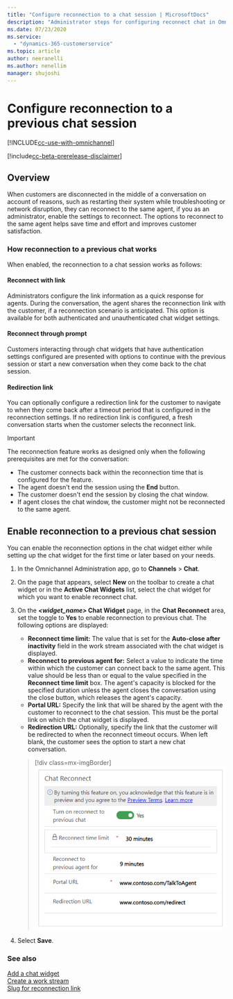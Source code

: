 ```yaml
---
title: "Configure reconnection to a chat session | MicrosoftDocs"
description: "Administrator steps for configuring reconnect chat in Omnichannel for Customer Service."
ms.date: 07/23/2020
ms.service:
  - "dynamics-365-customerservice"
ms.topic: article
author: neeranelli
ms.author: nenellim
manager: shujoshi
---
```


# Configure reconnection to a previous chat session

[!INCLUDE[cc-use-with-omnichannel](../../includes/cc-use-with-omnichannel.md)]

[!include[cc-beta-prerelease-disclaimer](../../includes/cc-beta-prerelease-disclaimer.md)]

## Overview

When customers are disconnected in the middle of a conversation on account of reasons, such as restarting their system while troubleshooting or network disruption, they can reconnect to the same agent, if you as an administrator, enable the settings to reconnect. The options to reconnect to the same agent helps save time and effort and improves customer satisfaction.

### How reconnection to a previous chat works

When enabled, the reconnection to a chat session works as follows:

#### Reconnect with link

Administrators configure the link information as a quick response for agents. During the conversation, the agent shares the reconnection link with the customer, if a reconnection scenario is anticipated. This option is available for both authenticated and unauthenticated chat widget settings.

#### Reconnect through prompt

Customers interacting through chat widgets that have authentication settings configured are presented with options to continue with the previous session or start a new conversation when they come back to the chat session.

#### Redirection link

You can optionally configure a redirection link for the customer to navigate to when they come back after a timeout period that is configured in the reconnection settings. If no redirection link is configured, a fresh conversation starts when the customer selects the reconnect link.

> [!IMPORTANT]
>
> The reconnection feature works as designed only when the following prerequisites are met for the conversation:
>
> - The customer connects back within the reconnection time that is configured for the feature.
> - The agent doesn't end the session using the **End** button.
> - The customer doesn't end the session by closing the chat window.
> - If agent closes the chat window, the customer might not be reconnected to the same agent.

## Enable reconnection to a previous chat session

You can enable the reconnection options in the chat widget either while setting up the chat widget for the first time or later based on your needs.

1. In the Omnichannel Administration app, go to **Channels** > **Chat**.

2. On the page that appears, select **New** on the toolbar to create a chat widget or in the **Active Chat Widgets** list, select the chat widget for which you want to enable reconnect chat.

3. On the ***<widget_name>* Chat Widget** page, in the **Chat Reconnect** area, set the toggle to **Yes** to enable reconnection to previous chat. The following options are displayed:
   - **Reconnect time limit:** The value that is set for the **Auto-close after inactivity** field in the work stream associated with the chat widget is displayed.
   - **Reconnect to previous agent for:** Select a value to indicate the time within which the customer can connect back to the same agent. This value should be less than or equal to the value specified in the **Reconnect time limit** box. The agent's capacity is blocked for the specified duration unless the agent closes the conversation using the close button, which releases the agent's capacity.
   - **Portal URL:** Specify the link that will be shared by the agent with the customer to reconnect to the chat session. This must be the portal link on which the chat widget is displayed.
   - **Redirection URL:** Optionally, specify the link that the customer will be redirected to when the reconnect timeout occurs. When left blank, the customer sees the option to start a new chat conversation.

    > [!div class=mx-imgBorder]
    > ![Configure reconnection to a previous chat session](../media/reconnect-chat.png "Configure reconnection to a previous chat session")

4. Select **Save**.

### See also

[Add a chat widget](add-chat-widget.md)  
[Create a work stream](work-streams-introduction.md)  
[Slug for reconnection link](automation-dictionary-keys.md#slug-for-reconnection-link)  
